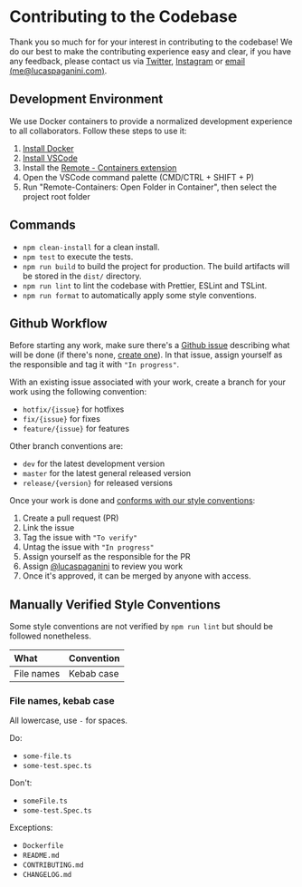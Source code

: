 # Contributing to the Codebase

Thank you so much for for your interest in contributing to the codebase! We do our best to make the contributing experience easy and clear, if you have any feedback, please contact us via [Twitter](https://twitter.com/LucasPaganini), [Instagram](https://www.instagram.com/lucaspaganini/) or [email (me@lucaspaganini.com)](mailto:me@lucaspaganini.com).

## Development Environment

We use Docker containers to provide a normalized development experience to all collaborators. Follow these steps to use it:

1. [Install Docker](https://docs.docker.com/get-docker/)
2. [Install VSCode](https://code.visualstudio.com/download)
3. Install the [Remote - Containers extension](https://marketplace.visualstudio.com/items?itemName=ms-vscode-remote.remote-containers)
4. Open the VSCode command palette (CMD/CTRL + SHIFT + P)
5. Run "Remote-Containers: Open Folder in Container", then select the project root folder

## Commands

- `npm clean-install` for a clean install.
- `npm test` to execute the tests.
- `npm run build` to build the project for production. The build artifacts will be stored in the `dist/` directory.
- `npm run lint` to lint the codebase with Prettier, ESLint and TSLint.
- `npm run format` to automatically apply some style conventions.

## Github Workflow

Before starting any work, make sure there's a [Github issue](https://github.com/LucasPaganini/ts/issues) describing what will be done (if there's none, [create one](https://github.com/LucasPaganini/ts/issues/new)). In that issue, assign yourself as the responsible and tag it with `"In progress"`.

With an existing issue associated with your work, create a branch for your work using the following convention:

- `hotfix/{issue}` for hotfixes
- `fix/{issue}` for fixes
- `feature/{issue}` for features

Other branch conventions are:

- `dev` for the latest development version
- `master` for the latest general released version
- `release/{version}` for released versions

Once your work is done and [conforms with our style conventions](#manually-verified-style-conventions):

1. Create a pull request (PR)
2. Link the issue
3. Tag the issue with `"To verify"`
4. Untag the issue with `"In progress"`
5. Assign yourself as the responsible for the PR
6. Assign [@lucaspaganini](https://github.com/LucasPaganini) to review you work
7. Once it's approved, it can be merged by anyone with access.

## Manually Verified Style Conventions

Some style conventions are not verified by `npm run lint` but should be followed nonetheless.

| What       | Convention |
| :--------- | :--------- |
| File names | Kebab case |

### File names, kebab case

All lowercase, use `-` for spaces.

Do:

- `some-file.ts`
- `some-test.spec.ts`

Don't:

- `someFile.ts`
- `some-test.Spec.ts`

Exceptions:

- `Dockerfile`
- `README.md`
- `CONTRIBUTING.md`
- `CHANGELOG.md`

